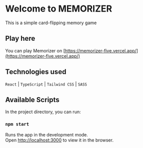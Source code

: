 # Welcome to MEMORIZER

This is a simple card-flipping memory game

## Play here

You can play Memorizer on [https://memorizer-five.vercel.app/](https://memorizer-five.vercel.app/)

## Technologies used

`React` | `TypeScript` | `Tailwind CSS` | `SASS`

## Available Scripts

In the project directory, you can run:

### `npm start`

Runs the app in the development mode.\
Open [http://localhost:3000](http://localhost:3000) to view it in the browser.

